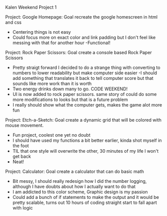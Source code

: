 Kalen Weekend Project 1

Project: Google Homepage: Goal recreate the google homescreen in html and css
 - Centering things is not easy
 - Could focus more on exact color and link padding but I don't feel like messing with that for another hour
 -Functional!

 Project: Rock Paper Scissors: Goal create a console based Rock Paper Scissors
 - Pretty straigt forward I decided to do a strange thing with converting to numbers to lower readability but make computer side easier
 -I should add something that translates it back to tell computer score but that sounds like more work than it is worth
 - Two energy drinks down many to go. CODE WEEKEND!
 - UI is now added to rock paper scissors. same story of could do some more modifications to looks but that is a future problem
 - I really should show what the computer gets, makes the game alot more fun

 Project: Etch-a-Sketch: Goal create a dynamic grid that will be colored with mouse movement.
 - Fun project, coolest one yet no doubt
 - I should have used my functions a bit better earlier, kinda shot myself in the foot
 - TIL that one style will overwrite the other, 30 minutes of my life I won't get back
 - Neat!

 Project: Calculator: Goal create a calculator that can do basic math
 - Bit messy, I should really redesign how I did the number logging, although I have doubts about how I actually want to do that
 - I am addicted to this color scheme, Graphic design is my passion
 - Could add a bunch of if statements to make the output and it would be pretty scalable, turns out 10 hours of coding straight start to fall apart with logic